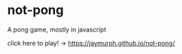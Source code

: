 # not-pong
A pong game, mostly in javascript

click here to play! -> https://jaymurph.github.io/not-pong/
